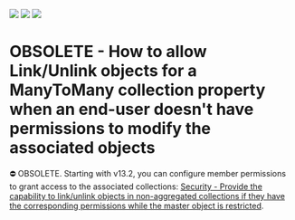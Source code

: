 <!-- default badges list -->
![](https://img.shields.io/endpoint?url=https://codecentral.devexpress.com/api/v1/VersionRange/134575728/13.2.3%2B)
[![](https://img.shields.io/badge/Open_in_DevExpress_Support_Center-FF7200?style=flat-square&logo=DevExpress&logoColor=white)](https://supportcenter.devexpress.com/ticket/details/E1823)
[![](https://img.shields.io/badge/📖_How_to_use_DevExpress_Examples-e9f6fc?style=flat-square)](https://docs.devexpress.com/GeneralInformation/403183)
<!-- default badges end -->

# OBSOLETE - How to allow Link/Unlink objects for a ManyToMany collection property when an end-user doesn't have permissions to modify the associated objects

⛔ OBSOLETE. Starting with v13.2, you can configure member permissions to grant access to the associated collections: [Security - Provide the capability to link/unlink objects in non-aggregated collections if they have the corresponding permissions while the master object is restricted](https://www.devexpress.com/Support/Center/p/S30570).

